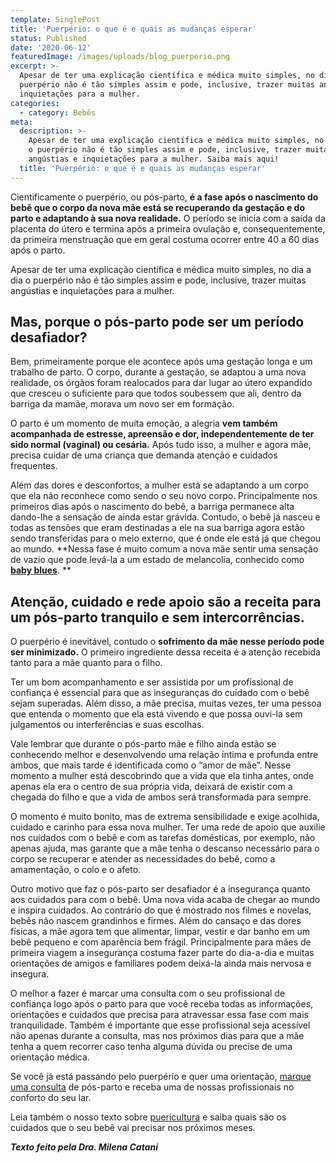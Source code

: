 ```yaml
---
template: SinglePost
title: 'Puerpério: o que é e quais as mudanças esperar'
status: Published
date: '2020-06-12'
featuredImage: /images/uploads/blog_puerperio.png
excerpt: >-
  Apesar de ter uma explicação científica e médica muito simples, no dia a dia o
  puerpério não é tão simples assim e pode, inclusive, trazer muitas angústias e
  inquietações para a mulher. 
categories:
  - category: Bebês
meta:
  description: >-
    Apesar de ter uma explicação científica e médica muito simples, no dia a dia
    o puerpério não é tão simples assim e pode, inclusive, trazer muitas
    angústias e inquietações para a mulher. Saiba mais aqui!
  title: 'Puerpério: o que é e quais as mudanças esperar'
---
```

Cientificamente o puerpério, ou pós-parto, **é a fase após o nascimento do bebê que o corpo da nova mãe está se recuperando da gestação e do parto e adaptando à sua nova realidade.** O período se inicia com a saída da placenta do útero e termina após a primeira ovulação e, consequentemente, da primeira menstruação que em geral costuma ocorrer entre 40 a 60 dias após o parto. 

Apesar de ter uma explicação científica e médica muito simples, no dia a dia o puerpério não é tão simples assim e pode, inclusive, trazer muitas angústias e inquietações para a mulher. 

## Mas, porque o pós-parto pode ser um período desafiador?

Bem, primeiramente porque ele acontece após uma gestação longa e um trabalho de parto. O corpo, durante a gestação, se adaptou a uma nova realidade, os órgãos foram realocados para dar lugar ao útero expandido que cresceu o suficiente para que todos soubessem que ali, dentro da barriga da mamãe, morava um novo ser em formação. 

O parto é um momento de muita emoção, a alegria **vem também acompanhada de estresse, apreensão e dor, independentemente de ter sido normal (vaginal) ou cesária.** Após tudo isso, a mulher e agora mãe, precisa cuidar de uma criança que demanda atenção e cuidados frequentes.

Além das dores e desconfortos, a mulher está se adaptando a um corpo que ela não reconhece como sendo o seu novo corpo. Principalmente nos primeiros dias após o nascimento do bebê, a barriga permanece alta dando-lhe a sensação de ainda estar grávida. Contudo, o bebê já nasceu e todas as tensões que eram destinadas a ele na sua barriga agora estão sendo transferidas para o meio externo, que é onde ele está já que chegou ao mundo. **Nessa fase é muito comum a nova mãe sentir uma sensação de vazio que pode levá-la a um estado de melancolia, conhecido como **[**baby blues**](https://www.instagram.com/p/B5lZvuRBJF_/)**.
**

## Atenção, cuidado e rede apoio são a receita para um pós-parto tranquilo e sem intercorrências.

O puerpério é inevitável, contudo o **sofrimento da mãe nesse período pode ser minimizado.** O primeiro ingrediente dessa receita é a atenção recebida tanto para a mãe quanto para o filho. 

Ter um bom acompanhamento e ser assistida por um profissional de confiança é essencial para que as inseguranças do cuidado com o bebê sejam superadas. Além disso, a mãe precisa, muitas vezes, ter uma pessoa que entenda o momento que ela está vivendo e que possa ouvi-la sem julgamentos ou interferências e suas escolhas.

Vale lembrar que durante o pós-parto mãe e filho ainda estão se conhecendo melhor e desenvolvendo uma relação íntima e profunda entre ambos, que mais tarde é identificada como o “amor de mãe”. Nesse momento a mulher está descobrindo que a vida que ela tinha antes, onde apenas ela era o centro de sua própria vida, deixará de existir com a chegada do filho e que a vida de ambos será transformada para sempre. 

O momento é muito bonito, mas de extrema sensibilidade e exige acolhida, cuidado e carinho para essa nova mulher. Ter uma rede de apoio que auxilie nos cuidados com o bebê e com as tarefas domésticas, por exemplo, não apenas ajuda, mas garante que a mãe tenha o descanso necessário para o corpo se recuperar e atender as necessidades do bebê, como a amamentação, o colo e o afeto.

Outro motivo que faz o pós-parto ser desafiador é a insegurança quanto aos cuidados para com o bebê. Uma nova vida acaba de chegar ao mundo e inspira cuidados. Ao contrário do que é mostrado nos filmes e novelas, bebês não nascem grandinhos e firmes. Além do cansaço e das dores físicas, a mãe agora tem que alimentar, limpar, vestir e dar banho em um bebê pequeno e com aparência bem frágil. Principalmente para mães de primeira viagem a insegurança costuma fazer parte do dia-a-dia e muitas orientações de amigos e familiares podem deixá-la ainda mais nervosa e insegura.

O melhor a fazer é marcar uma consulta com o seu profissional de confiança logo após o parto para que você receba todas as informações, orientações e cuidados que precisa para atravessar essa fase com mais tranquilidade. Também é importante que esse profissional seja acessível não apenas durante a consulta, mas nos próximos dias para que a mãe tenha a quem recorrer caso tenha alguma dúvida ou precise de uma orientação médica.  

Se você já está passando pelo puerpério e quer uma orientação, [marque uma consulta](www.gudaboo.com.br) de pós-parto e receba uma de nossas profissionais no conforto do seu lar.

Leia também o nosso texto sobre [puericultura](https://blog.gudaboo.com.br/posts/consulta-de-puericultura-o-que-e-avaliado/) e saiba quais são os cuidados que o seu bebê vai precisar nos próximos meses.



_**Texto feito pela Dra. Milena Catani**_
